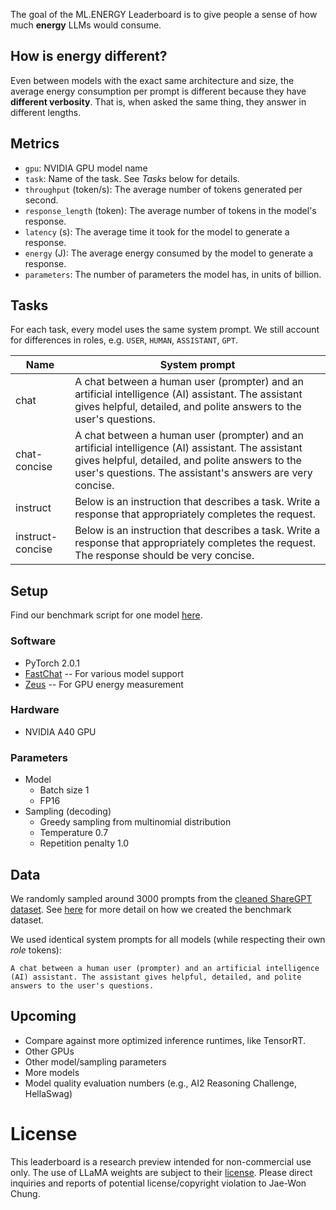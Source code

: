 The goal of the ML.ENERGY Leaderboard is to give people a sense of how much **energy** LLMs would consume.

## How is energy different?

Even between models with the exact same architecture and size, the average energy consumption per prompt is different because they have **different verbosity**.
That is, when asked the same thing, they answer in different lengths.

## Metrics

- `gpu`: NVIDIA GPU model name
- `task`: Name of the task. See *Tasks* below for details.
- `throughput` (token/s): The average number of tokens generated per second.
- `response_length` (token): The average number of tokens in the model's response.
- `latency` (s): The average time it took for the model to generate a response.
- `energy` (J): The average energy consumed by the model to generate a response.
- `parameters`: The number of parameters the model has, in units of billion.

## Tasks

For each task, every model uses the same system prompt. We still account for differences in roles, e.g. `USER`, `HUMAN`, `ASSISTANT`, `GPT`.

| Name | System prompt |
|--|--|
| chat | A chat between a human user (prompter) and an artificial intelligence (AI) assistant. The assistant gives helpful, detailed, and polite answers to the user's questions. |
| chat-concise | A chat between a human user (prompter) and an artificial intelligence (AI) assistant. The assistant gives helpful, detailed, and polite answers to the user's questions. The assistant's answers are very concise. |
| instruct | Below is an instruction that describes a task. Write a response that appropriately completes the request. |
| instruct-concise | Below is an instruction that describes a task. Write a response that appropriately completes the request. The response should be very concise. |

## Setup

Find our benchmark script for one model [here](https://github.com/ml-energy/leaderboard/blob/master/benchmark.py).

### Software

- PyTorch 2.0.1
- [FastChat](https://github.com/lm-sys/fastchat) -- For various model support
- [Zeus](https://ml.energy/zeus) -- For GPU energy measurement

### Hardware

- NVIDIA A40 GPU

### Parameters

- Model
  - Batch size 1
  - FP16
- Sampling (decoding)
  - Greedy sampling from multinomial distribution
  - Temperature 0.7
  - Repetition penalty 1.0

## Data

We randomly sampled around 3000 prompts from the [cleaned ShareGPT dataset](https://huggingface.co/datasets/anon8231489123/ShareGPT_Vicuna_unfiltered).
See [here](https://github.com/ml-energy/leaderboard/tree/master/sharegpt) for more detail on how we created the benchmark dataset.

We used identical system prompts for all models (while respecting their own *role* tokens):
```
A chat between a human user (prompter) and an artificial intelligence (AI) assistant. The assistant gives helpful, detailed, and polite answers to the user's questions.
```

## Upcoming

- Compare against more optimized inference runtimes, like TensorRT.
- Other GPUs
- Other model/sampling parameters
- More models
- Model quality evaluation numbers (e.g., AI2 Reasoning Challenge, HellaSwag)

# License

This leaderboard is a research preview intended for non-commercial use only.
The use of LLaMA weights are subject to their [license](https://github.com/facebookresearch/llama/blob/main/MODEL_CARD.md).
Please direct inquiries and reports of potential license/copyright violation to Jae-Won Chung.
